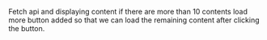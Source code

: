 Fetch api and displaying content if there are more than 10 contents  load more button added so that we can load the remaining content after clicking the button.
